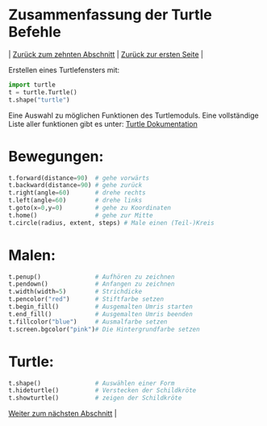 # Zusammenfassung der Turtle Befehle

| [Zurück zum zehnten Abschnitt](10Kreise.md) | [Zurück zur ersten Seite](README.md) |

Erstellen eines Turtlefensters mit:

```python
import turtle
t = turtle.Turtle()
t.shape("turtle")
```

Eine Auswahl zu möglichen Funktionen des Turtlemoduls. Eine vollständige Liste aller funktionen gibt es unter:
[Turtle Dokumentation](https://docs.python.org/3.6/library/turtle.html)

# Bewegungen:

```python
t.forward(distance=90)  # gehe vorwärts
t.backward(distance=90) # gehe zurück
t.right(angle=60)       # drehe rechts
t.left(angle=60)        # drehe links
t.goto(x=0,y=0)         # gehe zu Koordinaten
t.home()                # gehe zur Mitte
t.circle(radius, extent, steps) # Male einen (Teil-)Kreis
```

# Malen:

```python
t.penup()               # Aufhören zu zeichnen
t.pendown()             # Anfangen zu zeichnen
t.width(width=5)        # Strichdicke
t.pencolor("red")       # Stiftfarbe setzen
t.begin_fill()          # Ausgemalten Umris starten
t.end_fill()            # Ausgemalten Umris beenden
t.fillcolor("blue")     # Ausmalfarbe setzen
t.screen.bgcolor("pink")# Die Hintergrundfarbe setzen
```

# Turtle:
```python
t.shape()               # Auswählen einer Form
t.hideturtle()          # Verstecken der Schildkröte
t.showturtle()          # zeigen der Schildkröte
```

[Weiter zum nächsten Abschnitt](12Turtlebeispielaufgaben.md) |